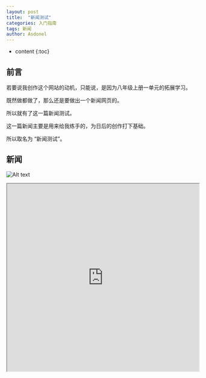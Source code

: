 ```yaml
---
layout: post
title:  "新闻测试"
categories: 入门指南
tags: 新闻
author: Asdonel
---
```


* content
{:toc}

## 前言
若要说我创作这个网站的动机，只能说，是因为八年级上册一单元的拓展学习。

既然做都做了，那么还是要做出一个新闻网页的。

所以就有了这一篇新闻测试。

这一篇新闻主要是用来给我练手的，为日后的创作打下基础。

所以取名为 “新闻测试”。

## 新闻
![Alt text](https://ss1.bdstatic.com/70cFvXSh_Q1YnxGkpoWK1HF6hhy/it/u=4142822693,4248366420&fm=26&gp=0.jpg "optional title")
<iframe height=498 width=510 src="https://haokan.baidu.com/v?vid=7132634838572882989">
